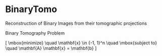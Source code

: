 # BinaryTomo

Reconstruction of Binary Images from their tomographic projections

Binary Tomography Problem

\[
  \mbox{minimize} \quad \mathbf{x} \in \{-1, 1\}^n \quad \mbox{subject to} \quad \mathbf{A} \mathbf{x} = \mathbf{b}
\]
